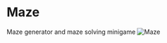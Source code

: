 
# Maze
Maze generator and maze solving minigame
![Maze](https://user-images.githubusercontent.com/86021222/127757481-5dc2c346-96dd-4e57-a5a0-5ee59af0f341.png)
